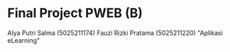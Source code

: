   # Final Project PWEB (B)
  Alya Putri Salma (5025211174)
  Fauzi Rizki Pratama (5025211220)
  "Aplikasi eLearning"
